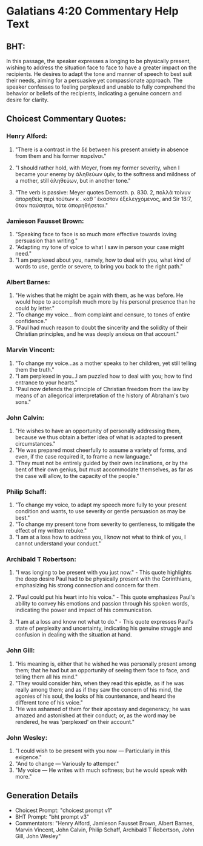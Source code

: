 # Galatians 4:20 Commentary Help Text

## BHT:
In this passage, the speaker expresses a longing to be physically present, wishing to address the situation face to face to have a greater impact on the recipients. He desires to adapt the tone and manner of speech to best suit their needs, aiming for a persuasive yet compassionate approach. The speaker confesses to feeling perplexed and unable to fully comprehend the behavior or beliefs of the recipients, indicating a genuine concern and desire for clarity.

## Choicest Commentary Quotes:
### Henry Alford:
1. "There is a contrast in the δέ between his present anxiety in absence from them and his former παρεῖναι." 

2. "I should rather hold, with Meyer, from my former severity, when I became your enemy by ἀληθεύων ὑμῖν, to the softness and mildness of a mother, still ἀληθεύων, but in another tone."

3. "The verb is passive: Meyer quotes Demosth. p. 830. 2, πολλὰ τοίνυν ἀπορηθεὶς περὶ τούτων κ . καθ ʼ ἕκαστον ἐξελεγχόμενος, and Sir 18:7, ὅταν παύσηται, τότε ἀπορηθήσεται."

### Jamieson Fausset Brown:
1. "Speaking face to face is so much more effective towards loving persuasion than writing."
2. "Adapting my tone of voice to what I saw in person your case might need."
3. "I am perplexed about you, namely, how to deal with you, what kind of words to use, gentle or severe, to bring you back to the right path."

### Albert Barnes:
1. "He wishes that he might be again with them, as he was before. He would hope to accomplish much more by his personal presence than he could by letter."
2. "To change my voice... from complaint and censure, to tones of entire confidence."
3. "Paul had much reason to doubt the sincerity and the solidity of their Christian principles, and he was deeply anxious on that account."

### Marvin Vincent:
1. "To change my voice...as a mother speaks to her children, yet still telling them the truth." 
2. "I am perplexed in you...I am puzzled how to deal with you; how to find entrance to your hearts." 
3. "Paul now defends the principle of Christian freedom from the law by means of an allegorical interpretation of the history of Abraham's two sons."

### John Calvin:
1. "He wishes to have an opportunity of personally addressing them, because we thus obtain a better idea of what is adapted to present circumstances."
2. "He was prepared most cheerfully to assume a variety of forms, and even, if the case required it, to frame a new language."
3. "They must not be entirely guided by their own inclinations, or by the bent of their own genius, but must accommodate themselves, as far as the case will allow, to the capacity of the people."

### Philip Schaff:
1. "To change my voice, to adapt my speech more fully to your present condition and wants, to use severity or gentle persuasion as may be best." 
2. "To change my present tone from severity to gentleness, to mitigate the effect of my written rebuke." 
3. "I am at a loss how to address you, I know not what to think of you, I cannot understand your conduct."

### Archibald T Robertson:
1. "I was longing to be present with you just now." - This quote highlights the deep desire Paul had to be physically present with the Corinthians, emphasizing his strong connection and concern for them.

2. "Paul could put his heart into his voice." - This quote emphasizes Paul's ability to convey his emotions and passion through his spoken words, indicating the power and impact of his communication.

3. "I am at a loss and know not what to do." - This quote expresses Paul's state of perplexity and uncertainty, indicating his genuine struggle and confusion in dealing with the situation at hand.

### John Gill:
1. "His meaning is, either that he wished he was personally present among them; that he had but an opportunity of seeing them face to face, and telling them all his mind."
2. "They would consider him, when they read this epistle, as if he was really among them; and as if they saw the concern of his mind, the agonies of his soul, the looks of his countenance, and heard the different tone of his voice."
3. "He was ashamed of them for their apostasy and degeneracy; he was amazed and astonished at their conduct; or, as the word may be rendered, he was 'perplexed' on their account."

### John Wesley:
1. "I could wish to be present with you now — Particularly in this exigence." 
2. "And to change — Variously to attemper." 
3. "My voice — He writes with much softness; but he would speak with more."


## Generation Details
- Choicest Prompt: "choicest prompt v1"
- BHT Prompt: "bht prompt v3"
- Commentators: "Henry Alford, Jamieson Fausset Brown, Albert Barnes, Marvin Vincent, John Calvin, Philip Schaff, Archibald T Robertson, John Gill, John Wesley"
